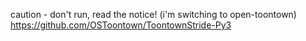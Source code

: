 caution - don't run, read the notice! (i'm switching to open-toontown)
https://github.com/OSToontown/ToontownStride-Py3
